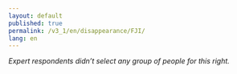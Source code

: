 ```yaml
---
layout: default
published: true
permalink: /v3_1/en/disappearance/FJI/
lang: en
---
```

_Expert respondents didn’t select any group of people for this right._
